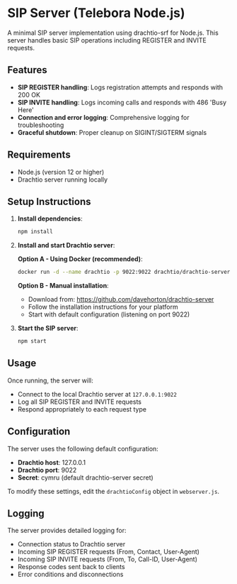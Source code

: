 # SIP Server (Telebora Node.js)

A minimal SIP server implementation using drachtio-srf for Node.js. This server handles basic SIP operations including REGISTER and INVITE requests.

## Features

- **SIP REGISTER handling**: Logs registration attempts and responds with 200 OK
- **SIP INVITE handling**: Logs incoming calls and responds with 486 'Busy Here'
- **Connection and error logging**: Comprehensive logging for troubleshooting
- **Graceful shutdown**: Proper cleanup on SIGINT/SIGTERM signals

## Requirements

- Node.js (version 12 or higher)
- Drachtio server running locally

## Setup Instructions

1. **Install dependencies**:
   ```bash
   npm install
   ```

2. **Install and start Drachtio server**:
   
   **Option A - Using Docker (recommended)**:
   ```bash
   docker run -d --name drachtio -p 9022:9022 drachtio/drachtio-server
   ```
   
   **Option B - Manual installation**:
   - Download from: https://github.com/davehorton/drachtio-server
   - Follow the installation instructions for your platform
   - Start with default configuration (listening on port 9022)

3. **Start the SIP server**:
   ```bash
   npm start
   ```

## Usage

Once running, the server will:
- Connect to the local Drachtio server at `127.0.0.1:9022`
- Log all SIP REGISTER and INVITE requests
- Respond appropriately to each request type

## Configuration

The server uses the following default configuration:
- **Drachtio host**: 127.0.0.1
- **Drachtio port**: 9022
- **Secret**: cymru (default drachtio-server secret)

To modify these settings, edit the `drachtioConfig` object in `webserver.js`.

## Logging

The server provides detailed logging for:
- Connection status to Drachtio server
- Incoming SIP REGISTER requests (From, Contact, User-Agent)
- Incoming SIP INVITE requests (From, To, Call-ID, User-Agent)
- Response codes sent back to clients
- Error conditions and disconnections
